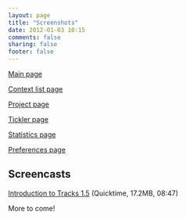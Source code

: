 ```yaml
---
layout: page
title: "Screenshots"
date: 2012-01-03 10:15
comments: false
sharing: false
footer: false
---
```


[Main page](/images/screens/tracks_home.png)

[Context list page](/images/screens/tracks_context_list.png)

[Project page](/images/screens/tracks_project_page.png)

[Tickler page](/images/screens/tracks_tickler.png)

[Statistics page](/images/screens/tracks_stats.png)

[Preferences page](/images/screens/tracks_preferences.png)


## Screencasts

[Introduction to Tracks 1.5](/assets/intro_tracks15.mov) (Quicktime, 17.2MB, 08:47)

More to come!